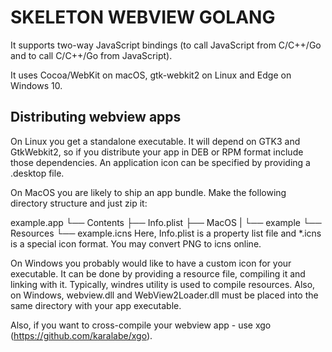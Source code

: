 # SKELETON WEBVIEW GOLANG

It supports two-way JavaScript bindings (to call JavaScript from C/C++/Go and to call C/C++/Go from JavaScript).

It uses Cocoa/WebKit on macOS, gtk-webkit2 on Linux and Edge on Windows 10.

##  Distributing webview apps

On Linux you get a standalone executable. It will depend on GTK3 and GtkWebkit2, so if you distribute your app in DEB or RPM format include those dependencies. An application icon can be specified by providing a .desktop file.

On MacOS you are likely to ship an app bundle. Make the following directory structure and just zip it:

example.app
└── Contents
    ├── Info.plist
    ├── MacOS
    |   └── example
    └── Resources
        └── example.icns
Here, Info.plist is a property list file and *.icns is a special icon format. You may convert PNG to icns online.

On Windows you probably would like to have a custom icon for your executable. It can be done by providing a resource file, compiling it and linking with it. Typically, windres utility is used to compile resources. Also, on Windows, webview.dll and WebView2Loader.dll must be placed into the same directory with your app executable.

Also, if you want to cross-compile your webview app - use xgo (https://github.com/karalabe/xgo).
